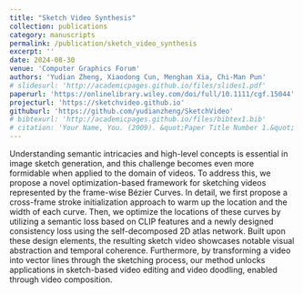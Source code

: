 ```yaml
---
title: "Sketch Video Synthesis"
collection: publications
category: manuscripts
permalink: /publication/sketch_video_synthesis
excerpt: ''
date: 2024-08-30
venue: 'Computer Graphics Forum'
authors: 'Yudian Zheng, Xiaodong Cun, Menghan Xia, Chi-Man Pun'
# slidesurl: 'http://academicpages.github.io/files/slides1.pdf'
paperurl: 'https://onlinelibrary.wiley.com/doi/full/10.1111/cgf.15044'
projecturl: 'https://sketchvideo.github.io'
githuburl: 'https://github.com/yudianzheng/SketchVideo'
# bibtexurl: 'http://academicpages.github.io/files/bibtex1.bib'
# citation: 'Your Name, You. (2009). &quot;Paper Title Number 1.&quot; <i>Journal 1</i>. 1(1).'
---
```

Understanding semantic intricacies and high-level concepts is essential in image sketch generation, and this challenge becomes even more formidable when applied to the domain of videos. To address this, we propose a novel optimization-based framework for sketching videos represented by the frame-wise Bézier Curves. In detail, we first propose a cross-frame stroke initialization approach to warm up the location and the width of each curve. Then, we optimize the locations of these curves by utilizing a semantic loss based on CLIP features and a newly designed consistency loss using the self-decomposed 2D atlas network. Built upon these design elements, the resulting sketch video showcases notable visual abstraction and temporal coherence. Furthermore, by transforming a video into vector lines through the sketching process, our method unlocks applications in sketch-based video editing and video doodling, enabled through video composition.
